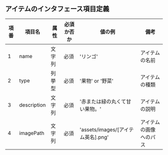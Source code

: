 ## アイテムのインタフェース項目定義
| 項番 | 項目名 | 属性 | 必須か否か | 値の例 | 備考 |
| ---- | ------ | ---- | ---------- | ------ | ---- |
| 1 | name | 文字列 | 必須 | 'リンゴ' | アイテムの名前 |
| 2 | type | 列挙型 | 必須 | '果物' or '野菜' | アイテムの種類 |
| 3 | description | 文字列 | 必須 | '赤または緑の丸くて甘い果物。' | アイテムの説明 |
| 4 | imagePath | 文字列 | 必須 | 'assets/images/[アイテム英名].png' | アイテムの画像へのパス |
